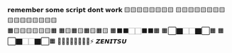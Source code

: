 𝗿𝗲𝗺𝗲𝗺𝗯𝗲𝗿 𝘀𝗼𝗺𝗲 𝘀𝗰𝗿𝗶𝗽𝘁 𝗱𝗼𝗻𝘁 𝘄𝗼𝗿𝗸
🟨🟨🟨🟨🟨🟨🟨🟨
🟨🟨🟨🟨🟨🟨🟨🟨
🟨🟨🟨🟨🟨🟨🟨🟨  
🟧🟨🟨🟨🟨🟨🟨🟧
🟧🟨🟧🟨🟧🟨🟧🟨
🟧⬛⬛🏻🏻⬛⬛🟧
🟧⬜🏿🏻🏻🏿⬜🟧
🟧⬜🏿🏻🏻🏿⬜🟧
🏻🏻🏻🏻🏻🏻🏻🏻⚡
          𝙕𝙀𝙉𝙄𝙏𝙎𝙐 
